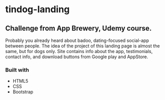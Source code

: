 # tindog-landing

## Challenge from App Brewery, Udemy course.

  Probably you already heard about badoo, dating-focused social-app between people. The idea of the project of this landing page is almost the same, but for dogs only.
  Site contains info about the app, testimonials, contact info, and download buttons from Google play and AppStore.
  
### Built with
- HTML5
- CSS
- Bootstrap
